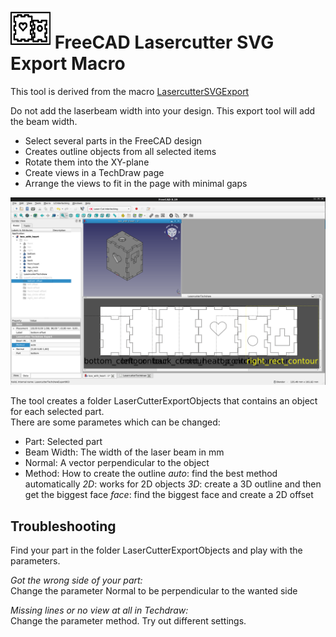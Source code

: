 # ![alt text](../icons/LasercutterTechdrawExport.svg) FreeCAD Lasercutter SVG Export Macro

This tool is derived from the macro [LasercutterSVGExport](https://forum.freecadweb.org/viewtopic.php?f=35&t=31869)  

Do not add the laserbeam width into your design. This export tool will add the beam width.

* Select several parts in the FreeCAD design
* Creates outline objects from all selected items
* Rotate them into the XY-plane
* Create views in a TechDraw page
* Arrange the views to fit in the page with minimal gaps

![alt text](LasercutterTechdrawExport.png "Screenshot")

The tool creates a folder LaserCutterExportObjects that contains an object for each selected part.  
There are some parametes which can be changed:
* Part: Selected part
* Beam Width: The width of the laser beam in mm
* Normal: A vector perpendicular to the object
* Method: How to create the outline 
    *auto*: find the best method automatically 
    *2D*: works for 2D objects
    *3D*: create a 3D outline and then get the biggest face
    *face*: find the biggest face and create a 2D offset

## Troubleshooting
Find your part in the folder LaserCutterExportObjects and play with the parameters.  

*Got the wrong side of your part:*  
Change the parameter Normal to be perpendicular to the wanted side
  
*Missing lines or no view at all in Techdraw:*  
Change the parameter method. Try out different settings.




